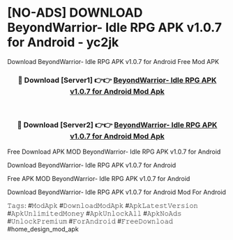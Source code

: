# [NO-ADS] DOWNLOAD BeyondWarrior- Idle RPG APK v1.0.7 for Android - yc2jk
Download BeyondWarrior- Idle RPG APK v1.0.7 for Android Free Mod APK

<div align="center">
<h3>🔴 Download [Server1] 👉👉 <a href="https://apk-comot.site?title=BeyondWarrior-_Idle_RPG_APK_v1.0.7_for_Android">BeyondWarrior- Idle RPG APK v1.0.7 for Android Mod Apk</a></h3><br>

<h3>🔴 Download [Server2] 👉👉 <a href="https://apk-comot.site?title=BeyondWarrior-_Idle_RPG_APK_v1.0.7_for_Android">BeyondWarrior- Idle RPG APK v1.0.7 for Android Mod Apk</a></h3>
</div>


Free Download APK MOD BeyondWarrior- Idle RPG APK v1.0.7 for Android

Download BeyondWarrior- Idle RPG APK v1.0.7 for Android 

Free APK MOD BeyondWarrior- Idle RPG APK v1.0.7 for Android 

Download BeyondWarrior- Idle RPG APK v1.0.7 for Android Mod For Android

𝚃𝚊𝚐𝚜: #𝙼𝚘𝚍𝙰𝚙𝚔 #𝙳𝚘𝚠𝚗𝚕𝚘𝚊𝚍𝙼𝚘𝚍𝙰𝚙𝚔 #𝙰𝚙𝚔𝙻𝚊𝚝𝚎𝚜𝚝𝚅𝚎𝚛𝚜𝚒𝚘𝚗 #𝙰𝚙𝚔𝚄𝚗𝚕𝚒𝚖𝚒𝚝𝚎𝚍𝙼𝚘𝚗𝚎𝚢 #𝙰𝚙𝚔𝚄𝚗𝚕𝚘𝚌𝚔𝙰𝚕𝚕 #𝙰𝚙𝚔𝙽𝚘𝙰𝚍𝚜 #𝚄𝚗𝚕𝚘𝚌𝚔𝙿𝚛𝚎𝚖𝚒𝚞𝚖 #𝙵𝚘𝚛𝙰𝚗𝚍𝚛𝚘𝚒𝚍 #𝙵𝚛𝚎𝚎𝙳𝚘𝚠𝚗𝚕𝚘𝚊𝚍 #home_design_mod_apk